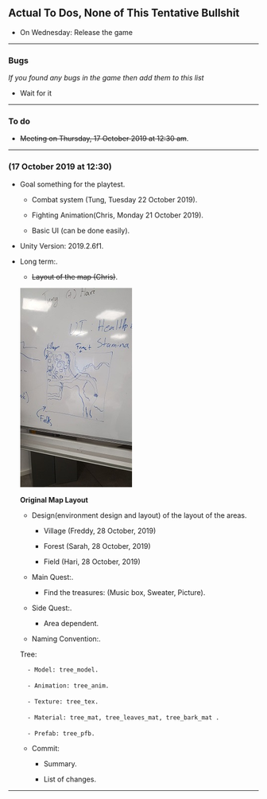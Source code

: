 ## Actual To Dos, None of This Tentative Bullshit

* On Wednesday: Release the game

---
### Bugs

_If you found any bugs in the game then add them to this list_

- Wait for it

---
### To do
- ~~Meeting on Thursday, 17 October 2019 at 12:30 am~~. 

---

### (17 October 2019 at 12:30)

- Goal something for the playtest.

    - Combat system (Tung, Tuesday 22 October 2019).

    - Fighting Animation(Chris, Monday 21 October 2019).

    - Basic UI (can be done easily).

- Unity Version: 2019.2.6f1.

- Long term:.

    - ~~Layout of the map (Chris)~~.

    ![](./screen-shots/MapLayout-Meeting-Thursday17October2019.png)

    __Original Map Layout__

    - Design(environment design and layout) of the layout of the areas.

        - Village (Freddy, 28 October, 2019)
        
        - Forest (Sarah, 28 October, 2019)

        - Field (Hari, 28 October, 2019)

    - Main Quest:. 

        - Find the treasures: (Music box, Sweater, Picture).

    - Side Quest:.

        - Area dependent.

    - Naming Convention:.

    Tree:

        - Model: tree_model. 

        - Animation: tree_anim.

        - Texture: tree_tex.

        - Material: tree_mat, tree_leaves_mat, tree_bark_mat .

        - Prefab: tree_pfb.
        
    - Commit: 

        - Summary.

        - List of changes.

---